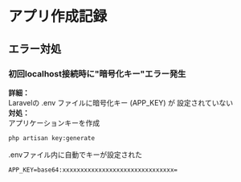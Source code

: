 # アプリ作成記録
## エラー対処
### 初回localhost接続時に"暗号化キー"エラー発生

**詳細：**<br />
Laravelの .env ファイルに暗号化キー (APP_KEY) が 設定されていない<br />
**対処：**<br />
アプリケーションキーを作成
```bash
php artisan key:generate
```
.envファイル内に自動でキーが設定された
```
APP_KEY=base64:xxxxxxxxxxxxxxxxxxxxxxxxxxxxxxx=
```
